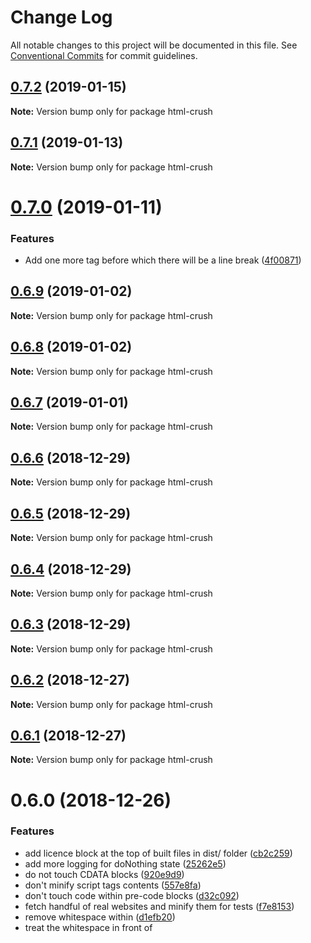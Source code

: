 # Change Log

All notable changes to this project will be documented in this file.
See [Conventional Commits](https://conventionalcommits.org) for commit guidelines.

## [0.7.2](https://bitbucket.org/codsen/codsen/src/master/packages/html-crush/compare/html-crush@0.7.1...html-crush@0.7.2) (2019-01-15)

**Note:** Version bump only for package html-crush





## [0.7.1](https://bitbucket.org/codsen/codsen/src/master/packages/html-crush/compare/html-crush@0.7.0...html-crush@0.7.1) (2019-01-13)

**Note:** Version bump only for package html-crush





# [0.7.0](https://bitbucket.org/codsen/codsen/src/master/packages/html-crush/compare/html-crush@0.6.9...html-crush@0.7.0) (2019-01-11)

### Features

- Add one more tag before which there will be a line break ([4f00871](https://bitbucket.org/codsen/codsen/src/master/packages/html-crush/commits/4f00871))

## [0.6.9](https://bitbucket.org/codsen/codsen/src/master/packages/html-crush/compare/html-crush@0.6.8...html-crush@0.6.9) (2019-01-02)

**Note:** Version bump only for package html-crush

## [0.6.8](https://bitbucket.org/codsen/codsen/src/master/packages/html-crush/compare/html-crush@0.6.7...html-crush@0.6.8) (2019-01-02)

**Note:** Version bump only for package html-crush

## [0.6.7](https://bitbucket.org/codsen/codsen/src/master/packages/html-crush/compare/html-crush@0.6.6...html-crush@0.6.7) (2019-01-01)

**Note:** Version bump only for package html-crush

## [0.6.6](https://bitbucket.org/codsen/codsen/src/master/packages/html-crush/compare/html-crush@0.6.5...html-crush@0.6.6) (2018-12-29)

**Note:** Version bump only for package html-crush

## [0.6.5](https://bitbucket.org/codsen/codsen/src/master/packages/html-crush/compare/html-crush@0.6.4...html-crush@0.6.5) (2018-12-29)

**Note:** Version bump only for package html-crush

## [0.6.4](https://bitbucket.org/codsen/codsen/src/master/packages/html-crush/compare/html-crush@0.6.3...html-crush@0.6.4) (2018-12-29)

**Note:** Version bump only for package html-crush

## [0.6.3](https://bitbucket.org/codsen/codsen/src/master/packages/html-crush/compare/html-crush@0.6.2...html-crush@0.6.3) (2018-12-29)

**Note:** Version bump only for package html-crush

## [0.6.2](https://bitbucket.org/codsen/codsen/src/master/packages/html-crush/compare/html-crush@0.6.1...html-crush@0.6.2) (2018-12-27)

**Note:** Version bump only for package html-crush

## [0.6.1](https://bitbucket.org/codsen/codsen/src/master/packages/html-crush/compare/html-crush@0.6.0...html-crush@0.6.1) (2018-12-27)

**Note:** Version bump only for package html-crush

# 0.6.0 (2018-12-26)

### Features

- add licence block at the top of built files in dist/ folder ([cb2c259](https://bitbucket.org/codsen/codsen/src/master/packages/html-crush/commits/cb2c259))
- add more logging for doNothing state ([25262e5](https://bitbucket.org/codsen/codsen/src/master/packages/html-crush/commits/25262e5))
- do not touch CDATA blocks ([920e9d9](https://bitbucket.org/codsen/codsen/src/master/packages/html-crush/commits/920e9d9))
- don't minify script tags contents ([557e8fa](https://bitbucket.org/codsen/codsen/src/master/packages/html-crush/commits/557e8fa))
- don't touch code within pre-code blocks ([d32c092](https://bitbucket.org/codsen/codsen/src/master/packages/html-crush/commits/d32c092))
- fetch handful of real websites and minify them for tests ([f7e8153](https://bitbucket.org/codsen/codsen/src/master/packages/html-crush/commits/f7e8153))
- remove whitespace within <script> blocks, in front of </script> ([d1efb20](https://bitbucket.org/codsen/codsen/src/master/packages/html-crush/commits/d1efb20))
- treat the whitespace in front of <script> ([75d85dc](https://bitbucket.org/codsen/codsen/src/master/packages/html-crush/commits/75d85dc))

## 0.5.0 (2018-12-14)

- ✨ Added licence banner at the top of each built file (all files in `dist/` folder)
- ✨ Improved readme file

## 0.4.0 (2018-12-13)

- ✨ Delete whitespace within `<script>` tag, before closing `</script>`.
- ✨ Added unit tests minifying a handful of real-world websites. If URL fetch succeeds and source HTML is a string and not an empty-one, we minify with couple settings and measure, are results less than or equal to the original sources.

## 0.3.0 (2018-12-12)

- ✨ Improvements to whitespace control in front of `<script>` tag when some options are on.

## 0.2.0 (2018-12-11)

- ✨ Program will not touch:
  - CDATA blocks
  - `<pre><code>...</code></pre>` blocks
  - `<script>` tag contents

## 0.1.0 (2018-12-10)

- ✨ First public release
